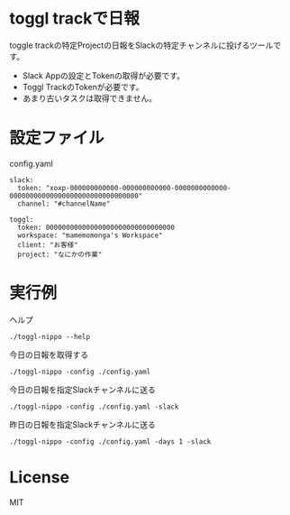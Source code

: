 # toggl trackで日報

toggle trackの特定Projectの日報をSlackの特定チャンネルに投げるツールです。

* Slack Appの設定とTokenの取得が必要です。
* Toggl TrackのTokenが必要です。
* あまり古いタスクは取得できません。

# 設定ファイル

config.yaml

	slack:
	  token: "xoxp-000000000000-000000000000-0000000000000-00000000000000000000000000000000"
	  channel: "#channelName"

	toggl:
	  token: 00000000000000000000000000000000
	  workspace: "mamemomonga's Workspace"
	  client: "お客様"
	  project: "なにかの作業"

# 実行例

ヘルプ

	./toggl-nippo --help

今日の日報を取得する

	./toggl-nippo -config ./config.yaml

今日の日報を指定Slackチャンネルに送る

	./toggl-nippo -config ./config.yaml -slack

昨日の日報を指定Slackチャンネルに送る

	./toggl-nippo -config ./config.yaml -days 1 -slack

# License

MIT
